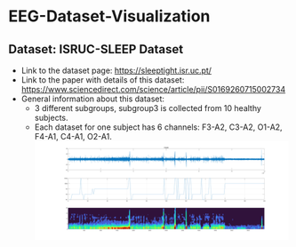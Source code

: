 # EEG-Dataset-Visualization
## Dataset: ISRUC-SLEEP Dataset 
- Link to the dataset page: https://sleeptight.isr.uc.pt/ 
- Link to the paper with details of this dataset: https://www.sciencedirect.com/science/article/pii/S0169260715002734 
- General information about this dataset: 
  - 3 different subgroups, subgroup3 is collected from 10 healthy subjects.
  - Each dataset for one subject has 6 channels: F3-A2, C3-A2, O1-A2, F4-A1, C4-A1, O2-A1. 
![My Image](Figures/1cycle.png)
